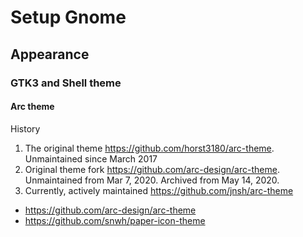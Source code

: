 # Setup Gnome

## Appearance

### GTK3 and Shell theme

#### Arc theme

History

1. The original theme https://github.com/horst3180/arc-theme. Unmaintained since March 2017
2. Original theme fork https://github.com/arc-design/arc-theme. Unmaintained from Mar 7, 2020. Archived from May
   14, 2020.
3. Currently, actively maintained https://github.com/jnsh/arc-theme

- https://github.com/arc-design/arc-theme
- https://github.com/snwh/paper-icon-theme
